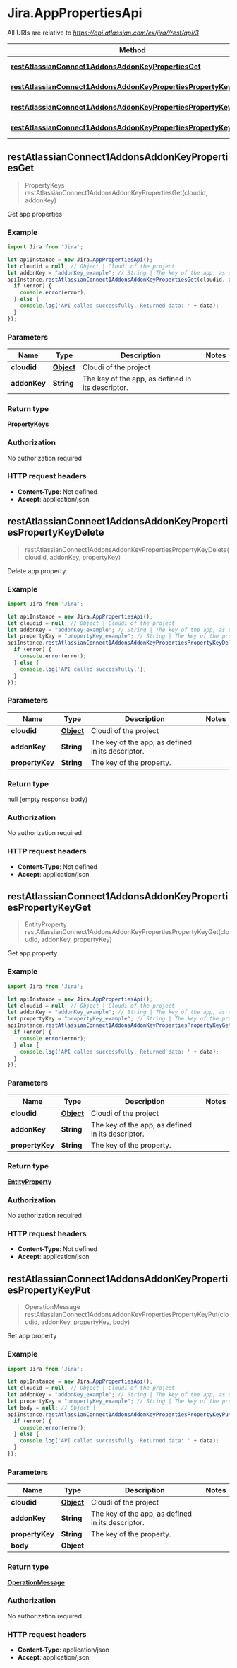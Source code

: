 # Jira.AppPropertiesApi

All URIs are relative to *https://api.atlassian.com/ex/jira//rest/api/3*

Method | HTTP request | Description
------------- | ------------- | -------------
[**restAtlassianConnect1AddonsAddonKeyPropertiesGet**](AppPropertiesApi.md#restAtlassianConnect1AddonsAddonKeyPropertiesGet) | **GET** /rest/atlassian-connect/1/addons/{addonKey}/properties | Get app properties
[**restAtlassianConnect1AddonsAddonKeyPropertiesPropertyKeyDelete**](AppPropertiesApi.md#restAtlassianConnect1AddonsAddonKeyPropertiesPropertyKeyDelete) | **DELETE** /rest/atlassian-connect/1/addons/{addonKey}/properties/{propertyKey} | Delete app property
[**restAtlassianConnect1AddonsAddonKeyPropertiesPropertyKeyGet**](AppPropertiesApi.md#restAtlassianConnect1AddonsAddonKeyPropertiesPropertyKeyGet) | **GET** /rest/atlassian-connect/1/addons/{addonKey}/properties/{propertyKey} | Get app property
[**restAtlassianConnect1AddonsAddonKeyPropertiesPropertyKeyPut**](AppPropertiesApi.md#restAtlassianConnect1AddonsAddonKeyPropertiesPropertyKeyPut) | **PUT** /rest/atlassian-connect/1/addons/{addonKey}/properties/{propertyKey} | Set app property



## restAtlassianConnect1AddonsAddonKeyPropertiesGet

> PropertyKeys restAtlassianConnect1AddonsAddonKeyPropertiesGet(cloudid, addonKey)

Get app properties

### Example

```javascript
import Jira from 'Jira';

let apiInstance = new Jira.AppPropertiesApi();
let cloudid = null; // Object | Cloudi of the project
let addonKey = "addonKey_example"; // String | The key of the app, as defined in its descriptor.
apiInstance.restAtlassianConnect1AddonsAddonKeyPropertiesGet(cloudid, addonKey, (error, data, response) => {
  if (error) {
    console.error(error);
  } else {
    console.log('API called successfully. Returned data: ' + data);
  }
});
```

### Parameters


Name | Type | Description  | Notes
------------- | ------------- | ------------- | -------------
 **cloudid** | [**Object**](.md)| Cloudi of the project | 
 **addonKey** | **String**| The key of the app, as defined in its descriptor. | 

### Return type

[**PropertyKeys**](PropertyKeys.md)

### Authorization

No authorization required

### HTTP request headers

- **Content-Type**: Not defined
- **Accept**: application/json


## restAtlassianConnect1AddonsAddonKeyPropertiesPropertyKeyDelete

> restAtlassianConnect1AddonsAddonKeyPropertiesPropertyKeyDelete(cloudid, addonKey, propertyKey)

Delete app property

### Example

```javascript
import Jira from 'Jira';

let apiInstance = new Jira.AppPropertiesApi();
let cloudid = null; // Object | Cloudi of the project
let addonKey = "addonKey_example"; // String | The key of the app, as defined in its descriptor.
let propertyKey = "propertyKey_example"; // String | The key of the property.
apiInstance.restAtlassianConnect1AddonsAddonKeyPropertiesPropertyKeyDelete(cloudid, addonKey, propertyKey, (error, data, response) => {
  if (error) {
    console.error(error);
  } else {
    console.log('API called successfully.');
  }
});
```

### Parameters


Name | Type | Description  | Notes
------------- | ------------- | ------------- | -------------
 **cloudid** | [**Object**](.md)| Cloudi of the project | 
 **addonKey** | **String**| The key of the app, as defined in its descriptor. | 
 **propertyKey** | **String**| The key of the property. | 

### Return type

null (empty response body)

### Authorization

No authorization required

### HTTP request headers

- **Content-Type**: Not defined
- **Accept**: application/json


## restAtlassianConnect1AddonsAddonKeyPropertiesPropertyKeyGet

> EntityProperty restAtlassianConnect1AddonsAddonKeyPropertiesPropertyKeyGet(cloudid, addonKey, propertyKey)

Get app property

### Example

```javascript
import Jira from 'Jira';

let apiInstance = new Jira.AppPropertiesApi();
let cloudid = null; // Object | Cloudi of the project
let addonKey = "addonKey_example"; // String | The key of the app, as defined in its descriptor.
let propertyKey = "propertyKey_example"; // String | The key of the property.
apiInstance.restAtlassianConnect1AddonsAddonKeyPropertiesPropertyKeyGet(cloudid, addonKey, propertyKey, (error, data, response) => {
  if (error) {
    console.error(error);
  } else {
    console.log('API called successfully. Returned data: ' + data);
  }
});
```

### Parameters


Name | Type | Description  | Notes
------------- | ------------- | ------------- | -------------
 **cloudid** | [**Object**](.md)| Cloudi of the project | 
 **addonKey** | **String**| The key of the app, as defined in its descriptor. | 
 **propertyKey** | **String**| The key of the property. | 

### Return type

[**EntityProperty**](EntityProperty.md)

### Authorization

No authorization required

### HTTP request headers

- **Content-Type**: Not defined
- **Accept**: application/json


## restAtlassianConnect1AddonsAddonKeyPropertiesPropertyKeyPut

> OperationMessage restAtlassianConnect1AddonsAddonKeyPropertiesPropertyKeyPut(cloudid, addonKey, propertyKey, body)

Set app property

### Example

```javascript
import Jira from 'Jira';

let apiInstance = new Jira.AppPropertiesApi();
let cloudid = null; // Object | Cloudi of the project
let addonKey = "addonKey_example"; // String | The key of the app, as defined in its descriptor.
let propertyKey = "propertyKey_example"; // String | The key of the property.
let body = null; // Object | 
apiInstance.restAtlassianConnect1AddonsAddonKeyPropertiesPropertyKeyPut(cloudid, addonKey, propertyKey, body, (error, data, response) => {
  if (error) {
    console.error(error);
  } else {
    console.log('API called successfully. Returned data: ' + data);
  }
});
```

### Parameters


Name | Type | Description  | Notes
------------- | ------------- | ------------- | -------------
 **cloudid** | [**Object**](.md)| Cloudi of the project | 
 **addonKey** | **String**| The key of the app, as defined in its descriptor. | 
 **propertyKey** | **String**| The key of the property. | 
 **body** | **Object**|  | 

### Return type

[**OperationMessage**](OperationMessage.md)

### Authorization

No authorization required

### HTTP request headers

- **Content-Type**: application/json
- **Accept**: application/json


